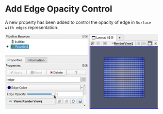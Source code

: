 # Add Edge Opacity Control

A new property has been added to control the opacity of edge in `Surface with edges` representation.

![Illustration of using the Edge opacity property](add-edge-opacity-control.gif)
